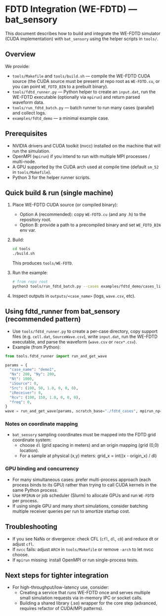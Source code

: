 # FDTD Integration (WE-FDTD) — bat_sensory

This document describes how to build and integrate the WE-FDTD simulator (CUDA implementation) with `bat_sensory` using the helper scripts in `tools/`.

## Overview

We provide:
- `tools/Makefile` and `tools/build.sh` — compile the WE-FDTD CUDA source (the CUDA source must be present at repo root as `WE-FDTD.cu`, or you can point `WE_FDTD_BIN` to a prebuilt binary).
- `tools/fdtd_runner.py` — Python helper to create an `input.dat`, run the WE-FDTD executable (optionally via `mpirun`) and return parsed waveform data.
- `tools/run_fdtd_batch.py` — batch runner to run many cases (parallel) and collect logs.
- `examples/fdtd_demo` — a minimal example case.

## Prerequisites

- NVIDIA drivers and CUDA toolkit (nvcc) installed on the machine that will run the simulation.
- OpenMPI (`mpirun`) if you intend to run with multiple MPI processes / multi-node.
- A GPU supported by the CUDA arch used at compile time (default `sm_52` in `tools/Makefile`).
- Python 3 for the helper runner scripts.

## Quick build & run (single machine)

1. Place WE-FDTD CUDA source (or compiled binary):
   - Option A (recommended): copy `WE-FDTD.cu` (and any .h) to the repository root.
   - Option B: provide a path to a precompiled binary and set `WE_FDTD_BIN` env var.

2. Build:
   ```sh
   cd tools
   ./build.sh
   ```
   This produces `tools/WE-FDTD`.

3. Run the example:
   ```sh
   # from repo root
   python3 tools/run_fdtd_batch.py --cases examples/fdtd_demo/cases_list.txt --exec ./tools/WE-FDTD --np 1 --parallel 1
   ```

4. Inspect outputs in `outputs/<case_name>` (logs, `wave.csv`, etc).

## Using fdtd_runner from bat_sensory (recommended pattern)

- Use `tools/fdtd_runner.py` to create a per-case directory, copy support files (e.g. `cell.dat`, `SourceWave.csv`), write `input.dat`, run the WE-FDTD executable, and parse the waveform (`wave.csv` or `recv*.csv`).
- Example (from Python):
```py
from tools.fdtd_runner import run_and_get_wave

params = {
  "case_name": "demo1",
  "Nx": 200, "Ny": 200,
  "Nt": 1000,
  "iSource": 0,
  "Src": (100, 50, 1.0, 0, 0, 0),
  "iReceiver": 0,
  "Rcv": (100, 150, 1.0, 0, 0, 0),
  "freq": 0,
}
wave = run_and_get_wave(params, scratch_base="./fdtd_cases", mpirun_np=1)
```

### Notes on coordinate mapping
- `bat_sensory` sampling coordinates must be mapped into the FDTD grid coordinate system:
  - choose `dl` (grid spacing in meters) and an origin mapping (grid (0,0) location).
  - For a sample at physical (x,y) meters: grid_x = int((x - origin_x) / dl)

### GPU binding and concurrency
- For many simultaneous cases: prefer multi-process approach (each process binds to its GPU) rather than trying to call CUDA kernels in the same Python process.
- Use `MPIRUN` or job scheduler (Slurm) to allocate GPUs and run `WE-FDTD` per process.
- If using single GPU and many short simulations, consider batching multiple receiver queries per run to amortize startup cost.

## Troubleshooting
- If you see NaNs or divergence: check CFL (`cfl`, `dl`, `c0`) and reduce dt or adjust `cfl`.
- If `nvcc` fails: adjust `ARCH` in `tools/Makefile` or remove `-arch` to let nvcc choose.
- If `mpirun` missing: install OpenMPI or run single-process tests.

## Next steps for tighter integration
- For high-throughput/low-latency use, consider:
  - Creating a service that runs WE-FDTD once and serves multiple small simulation requests via in-memory IPC or socket calls.
  - Building a shared library (.so) wrapper for the core step (advanced, requires refactor of CUDA/MPI patterns).